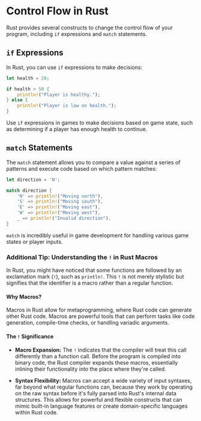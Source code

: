 # Control Flow in Rust

Rust provides several constructs to change the control flow of your program, including `if` expressions and `match` statements.

## `if` Expressions

In Rust, you can use `if` expressions to make decisions:

```rust
let health = 20;

if health > 50 {
    println!("Player is healthy.");
} else {
    println!("Player is low on health.");
}
```

Use `if` expressions in games to make decisions based on game state, such as determining if a player has enough health to continue.

## `match` Statements

The `match` statement allows you to compare a value against a series of patterns and execute code based on which pattern matches:

```rust
let direction = 'N';

match direction {
    'N' => println!("Moving north"),
    'S' => println!("Moving south"),
    'E' => println!("Moving east"),
    'W' => println!("Moving west"),
    _ => println!("Invalid direction"),
}
```

`match` is incredibly useful in game development for handling various game states or player inputs.

### Additional Tip: Understanding the `!` in Rust Macros

In Rust, you might have noticed that some functions are followed by an exclamation mark (`!`), such as `println!`. This `!` is not merely stylistic but signifies that the identifier is a macro rather than a regular function.

#### Why Macros?

Macros in Rust allow for metaprogramming, where Rust code can generate other Rust code. Macros are powerful tools that can perform tasks like code generation, compile-time checks, or handling variadic arguments.

#### The `!` Significance

- **Macro Expansion:** The `!` indicates that the compiler will treat this call differently than a function call. Before the program is compiled into binary code, the Rust compiler expands these macros, essentially inlining their functionality into the place where they're called.

- **Syntax Flexibility:** Macros can accept a wide variety of input syntaxes, far beyond what regular functions can, because they work by operating on the raw syntax before it's fully parsed into Rust's internal data structures. This allows for powerful and flexible constructs that can mimic built-in language features or create domain-specific languages within Rust code.
